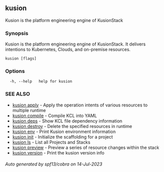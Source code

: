 ## kusion

Kusion is the platform engineering engine of KusionStack

### Synopsis

Kusion is the platform engineering engine of KusionStack. It delivers intentions to Kubernetes, Clouds, and on-premise resources.

```
kusion [flags]
```

### Options

```
  -h, --help   help for kusion
```

### SEE ALSO

* [kusion apply](kusion_apply.md)	 - Apply the operation intents of various resources to multiple runtime
* [kusion compile](kusion_compile.md)	 - Compile KCL into YAML
* [kusion deps](kusion_deps.md)	 - Show KCL file dependency information
* [kusion destroy](kusion_destroy.md)	 - Delete the specified resources in runtime
* [kusion env](kusion_env.md)	 - Print Kusion environment information
* [kusion init](kusion_init.md)	 - Initialize the scaffolding for a project
* [kusion ls](kusion_ls.md)	 - List all Projects and Stacks
* [kusion preview](kusion_preview.md)	 - Preview a series of resource changes within the stack
* [kusion version](kusion_version.md)	 - Print the kusion version info

###### Auto generated by spf13/cobra on 14-Jul-2023
